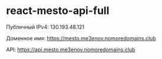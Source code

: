 # react-mesto-api-full
Публичный IPv4:
130.193.48.121

Доменное имя:
https://mesto.me3enov.nomoredomains.club

API:
https://api.mesto.me3enov.nomoredomains.club